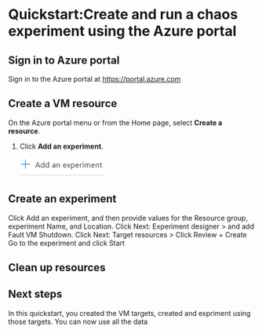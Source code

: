 # Quickstart:Create and run a chaos experiment using the Azure portal
## Sign in to Azure portal 
Sign in to the Azure portal at https://portal.azure.com
## Create a VM resource
On the Azure portal menu or from the Home page, select **Create a resource**. 


1. Click **Add an experiment**.

    ![Add an experiment in Azure portal](images/add-an-experiment.png)

## Create an experiment
Click Add an experiment, and then provide values for the Resource group, experiment Name, and Location. 
Click Next: Experiment designer > and add Fault VM Shutdown. 
Click Next: Target resources >
Click Review + Create 
Go to the experiment and click Start
## Clean up resources
## Next steps
In this quickstart, you created the VM targets, created and expriment using those targets. You can now use all the data 
